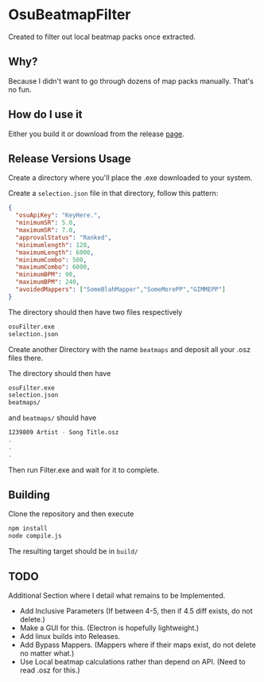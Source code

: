 # OsuBeatmapFilter

Created to filter out local beatmap packs once extracted.

## Why?

Because I didn't want to go through dozens of map packs manually. That's no fun.

## How do I use it

Either you build it or download from the release [page](https://github.com/XavierSchiller/OsuBeatmapFilter/releases).

## Release Versions Usage

Create a directory where you'll place the .exe downloaded to your system.

Create a `selection.json` file in that directory, follow this pattern:
```json
{
  "osuApiKey": "KeyHere.",
  "minimumSR": 5.0,
  "maximumSR": 7.0,
  "approvalStatus": "Ranked", 
  "minimumlength": 120,
  "maximumLength": 6000,
  "minimumCombo": 500,
  "maximumCombo": 6000,
  "minimumBPM": 90,
  "maximumBPM": 240,
  "avoidedMappers": ["SomeBlahMapper","SomeMorePP","GIMMEPP"]
}
```

The directory should then have two files respectively

```bash
osuFilter.exe
selection.json
```

Create another Directory with the name `beatmaps` and deposit all your .osz files there.

The directory should then have

```bash
osuFilter.exe
selection.json
beatmaps/
```

and `beatmaps/` should have

```bash
1239809 Artist - Song Title.osz
.
.
.
```

Then run Filter.exe and wait for it to complete. 


## Building

Clone the repository and then execute

```bash
npm install
node compile.js
```

The resulting target should be in `build/` 

## TODO

Additional Section where I detail what remains to be Implemented.

- Add Inclusive Parameters (If between 4-5, then if 4.5 diff exists, do not delete.)
- Make a GUI for this. (Electron is hopefully lightweight.)
- Add linux builds into Releases. 
- Add Bypass Mappers. (Mappers where if their maps exist, do not delete no matter what.)
- Use Local beatmap calculations rather than depend on API. (Need to read .osz for this.)
